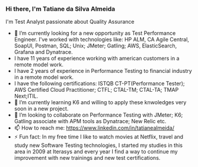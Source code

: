 ### Hi there, I'm Tatiane da Silva Almeida

I'm Test Analyst passionate about Quality Assurance

- 🔭 I’m currently looking for a new opportunity as Test Performance Engineer. I've worked with technologies like: HP ALM, CA Agile Central, SoapUI, Postman, SQL; Unix; JMeter; Gatling; AWS, ElasticSearch, Grafana and Dynatrace.
- I have 11 years of experience working with american customers in a remote model work.
- I have 2 years of experience in Performance Testing to financial industry in a remote model work.
- I have the following certifications: ISTQB CT-PT(Performance Tester); AWS Certified Cloud Practitioner; CTFL; CTAL-TM; CTAL-TA; TMAP Next;ITIL.
- 🌱 I’m currently learning K6 and willing to apply these knwoledges very soon in a new project.
- 👯 I’m looking to collaborate on Performance Testing with JMeter; K6; Gatling associate with APM tools as Dynatrace; New Relic etc.
- 📫 How to reach me: https://www.linkedin.com/in/tatianealmeida/
- ⚡ Fun fact: In my free time I like to watch movies at Netflix, travel and study new Software Testing technologies, I started my studies in this area in 2009 at Iterasys and every year I find a way to continue my improvement with new trainings and new test certifications.

